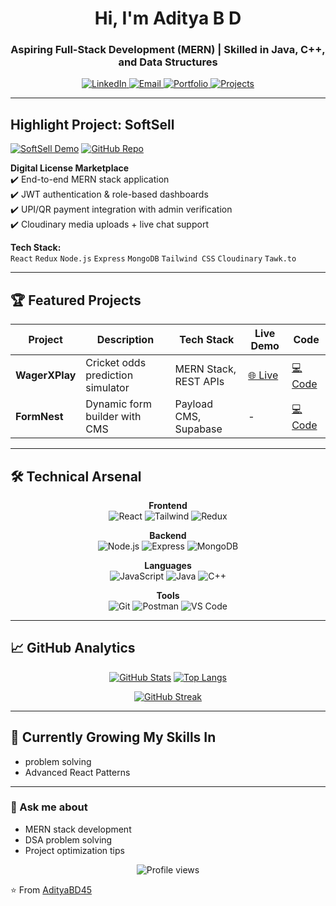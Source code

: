 <h1 align="center">Hi, I'm Aditya B D</h1>
<h3 align="center">Aspiring Full-Stack Development (MERN) | Skilled in Java, C++, and Data Structures</h3>

<p align="center">
  <a href="https://linkedin.com/in/adityabd" target="_blank">
    <img src="https://img.shields.io/badge/-LinkedIn-0A66C2?style=for-the-badge&logo=linkedin&logoColor=white" alt="LinkedIn"/>
  </a>
  <a href="mailto:lalitaadityadharaneppanavar@gmail.com">
    <img src="https://img.shields.io/badge/-Gmail-EA4335?style=for-the-badge&logo=gmail&logoColor=white" alt="Email"/>
  </a>
  <a href="https://softsell-16g8.onrender.com/" target="_blank">
    <img src="https://img.shields.io/badge/-Portfolio-000000?style=for-the-badge&logo=vercel&logoColor=white" alt="Portfolio"/>
  </a>
  <a href="https://github.com/AdityaBD45?tab=repositories" target="_blank">
    <img src="https://img.shields.io/badge/-Projects-181717?style=for-the-badge&logo=github&logoColor=white" alt="Projects"/>
  </a>
</p>

---

##  Highlight Project: SoftSell

[![SoftSell Demo](https://img.shields.io/badge/-Live_Demo-4BC0D9?style=for-the-badge)](https://softsell-16g8.onrender.com/)
[![GitHub Repo](https://img.shields.io/badge/-Source_Code-181717?style=for-the-badge&logo=github)](https://github.com/AdityaBD45/softsell)

**Digital License Marketplace**  
✔️ End-to-end MERN stack application  
✔️ JWT authentication & role-based dashboards  
✔️ UPI/QR payment integration with admin verification  
✔️ Cloudinary media uploads + live chat support  

**Tech Stack:**  
`React` `Redux` `Node.js` `Express` `MongoDB` `Tailwind CSS` `Cloudinary` `Tawk.to`

---

## 🏆 Featured Projects

| Project | Description | Tech Stack | Live Demo | Code |
|---------|-------------|------------|-----------|------|
| **WagerXPlay** | Cricket odds prediction simulator | MERN Stack, REST APIs | [🌐 Live](https://wagerxplay.onrender.com/) | [💻 Code](https://github.com/AdityaBD45/WagerXPlay) |
| **FormNest** | Dynamic form builder with CMS | Payload CMS, Supabase | - | [💻 Code](https://github.com/AdityaBD45/FormNest) |

---

## 🛠️ Technical Arsenal

<div align="center">

**Frontend**  
![React](https://img.shields.io/badge/-React-61DAFB?style=flat-square&logo=react&logoColor=black)
![Tailwind](https://img.shields.io/badge/-Tailwind_CSS-06B6D4?style=flat-square&logo=tailwindcss&logoColor=white)
![Redux](https://img.shields.io/badge/-Redux-764ABC?style=flat-square&logo=redux&logoColor=white)

**Backend**  
![Node.js](https://img.shields.io/badge/-Node.js-339933?style=flat-square&logo=nodedotjs&logoColor=white)
![Express](https://img.shields.io/badge/-Express-000000?style=flat-square&logo=express&logoColor=white)
![MongoDB](https://img.shields.io/badge/-MongoDB-47A248?style=flat-square&logo=mongodb&logoColor=white)

**Languages**  
![JavaScript](https://img.shields.io/badge/-JavaScript-F7DF1E?style=flat-square&logo=javascript&logoColor=black)
![Java](https://img.shields.io/badge/-Java-007396?style=flat-square&logo=openjdk&logoColor=white)
![C++](https://img.shields.io/badge/-C++-00599C?style=flat-square&logo=cplusplus&logoColor=white)

**Tools**  
![Git](https://img.shields.io/badge/-Git-F05032?style=flat-square&logo=git&logoColor=white)
![Postman](https://img.shields.io/badge/-Postman-FF6C37?style=flat-square&logo=postman&logoColor=white)
![VS Code](https://img.shields.io/badge/-VS_Code-007ACC?style=flat-square&logo=visualstudiocode&logoColor=white)

</div>

---

## 📈 GitHub Analytics

<div align="center">
  
[![GitHub Stats](https://github-readme-stats.vercel.app/api?username=AdityaBD45&show_icons=true&count_private=true&theme=radical&hide_border=true)](https://github.com/AdityaBD45)
[![Top Langs](https://github-readme-stats.vercel.app/api/top-langs/?username=AdityaBD45&layout=compact&theme=radical&hide_border=true)](https://github.com/AdityaBD45)

[![GitHub Streak](https://streak-stats.demolab.com?user=AdityaBD45&theme=radical&hide_border=true&date_format=M%20j%5B%2C%20Y%5D)](https://git.io/streak-stats)

</div>

---

## 🌱 Currently Growing My Skills In
- problem solving 
- Advanced React Patterns

---
### 💬 Ask me about
- MERN stack development
- DSA problem solving
- Project optimization tips


<p align="center">
  <img src="https://komarev.com/ghpvc/?username=AdityaBD45&label=Profile+Views&style=flat" alt="Profile views"/>
</p>

⭐ From [AdityaBD45](https://github.com/AdityaBD45)
